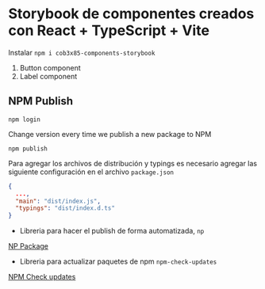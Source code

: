 # Storybook de componentes creados con React + TypeScript + Vite

Instalar
`npm i cob3x85-components-storybook`

1. Button component
2. Label component

## NPM Publish

`npm login`

Change version every time we publish a new package to NPM

`npm publish`

Para agregar los archivos de distribución y typings es necesario agregar las siguiente configuración en el archivo `package.json`

```json
{
  ...,
  "main": "dist/index.js",
  "typings": "dist/index.d.ts"
}
```

- Libreria para hacer el publish de forma automatizada, `np`

[NP Package](https://www.npmjs.com/package/np)

- Libreria para actualizar paquetes de npm `npm-check-updates`

[NPM Check updates](https://www.npmjs.com/package/npm-check-updates#npm-check-updates)
